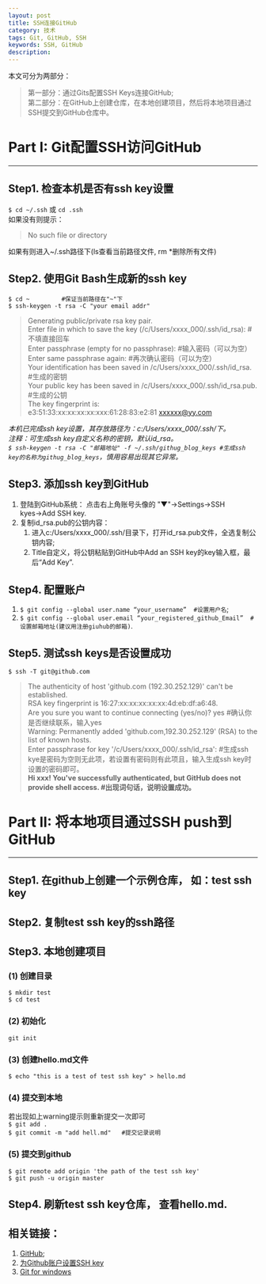 ```yaml
---
layout: post
title: SSH连接GitHub
category: 技术
tags: Git, GitHub, SSH
keywords: SSH, GitHub
description: 
---
```


本文可分为两部分：  
>第一部分：通过Gits配置SSH Keys连接GitHub;  
>第二部分：在GitHub上创建仓库，在本地创建项目，然后将本地项目通过SSH提交到GitHub仓库中。

# Part I: Git配置SSH访问GitHub
***
## Step1. 检查本机是否有ssh key设置
`$ cd ~/.ssh` 或 `cd .ssh`  
如果没有则提示： 
>No such file or directory

如果有则进入~/.ssh路径下(ls查看当前路径文件, rm *删除所有文件)  

## Step2. 使用Git Bash生成新的ssh key   
`$ cd ~         #保证当前路径在"~"下`  
`$ ssh-keygen -t rsa -C "your email addr"`  
> Generating public/private rsa key pair.  
> Enter file in which to save the key (/c/Users/xxxx_000/.ssh/id_rsa):   #不填直接回车  
> Enter passphrase (empty for no passphrase):   #输入密码（可以为空）  
> Enter same passphrase again:   #再次确认密码（可以为空）  
> Your identification has been saved in /c/Users/xxxx_000/.ssh/id_rsa.   #生成的密钥  
> Your public key has been saved in /c/Users/xxxx_000/.ssh/id_rsa.pub.  #生成的公钥  
> The key fingerprint is:  
> e3:51:33:xx:xx:xx:xx:xxx:61:28:83:e2:81 xxxxxx@yy.com  

*本机已完成ssh key设置，其存放路径为：c:/Users/xxxx_000/.ssh/下。  
注释：可生成ssh key自定义名称的密钥，默认id_rsa。  
`$ ssh-keygen -t rsa -C "邮箱地址" -f ~/.ssh/githug_blog_keys #生成ssh key的名称为githug_blog_keys`，慎用容易出现其它异常。*  

## Step3. 添加ssh key到GitHub  
1. 登陆到GitHub系统： 点击右上角账号头像的 "▼"→Settings→SSH kyes→Add SSH key. 
2. 复制id_rsa.pub的公钥内容：  
	1) 进入c:/Users/xxxx_000/.ssh/目录下，打开id_rsa.pub文件，全选复制公钥内容;  
	2) Title自定义，将公钥粘贴到GitHub中Add an SSH key的key输入框，最后“Add Key”.

## Step4. 配置账户
1. `$ git config --global user.name “your_username”  #设置用户名`;
2. `$ git config --global user.email “your_registered_github_Email”  #设置邮箱地址(建议用注册giuhub的邮箱)`.  

## Step5. 测试ssh keys是否设置成功  
`$ ssh -T git@github.com`  
> The authenticity of host 'github.com (192.30.252.129)' can't be established.  
> RSA key fingerprint is 16:27:xx:xx:xx:xx:xx:4d:eb:df:a6:48.  
> Are you sure you want to continue connecting (yes/no)? yes #确认你是否继续联系，输入yes  
> Warning: Permanently added 'github.com,192.30.252.129' (RSA) to the list of known hosts.  
> Enter passphrase for key '/c/Users/xxxx_000/.ssh/id_rsa':  #生成ssh kye是密码为空则无此项，若设置有密码则有此项且，输入生成ssh key时设置的密码即可。  
> **Hi xxx! You've successfully authenticated, but GitHub does not provide shell access. #出现词句话，说明设置成功。**  
   

# Part II: 将本地项目通过SSH push到GitHub
***  
## Step1. 在github上创建一个示例仓库， 如：test ssh key  

## Step2. 复制test ssh key的ssh路径  

## Step3. 本地创建项目  
### (1) 创建目录  
`$ mkdir test`  
`$ cd test`  
### (2) 初始化  
`git init`  
### (3) 创建hello.md文件  
`$ echo "this is a test of test ssh key" > hello.md`  
### (4) 提交到本地  
若出现如上warning提示则重新提交一次即可  
`$ git add .`  
`$ git commit -m "add hell.md"   #提交记录说明`  
### (5) 提交到github  
`$ git remote add origin 'the path of the test ssh key'`  
`$ git push -u origin master`  

## Step4. 刷新test ssh key仓库， 查看hello.md.



## 相关链接：
1. [GitHub](https://github.com/);
2. [为Github账户设置SSH key](http://zuyunfei.com/2013/04/10/setup-github-ssh-key/)
3. [Git for windows](https://git-for-windows.github.io/)











